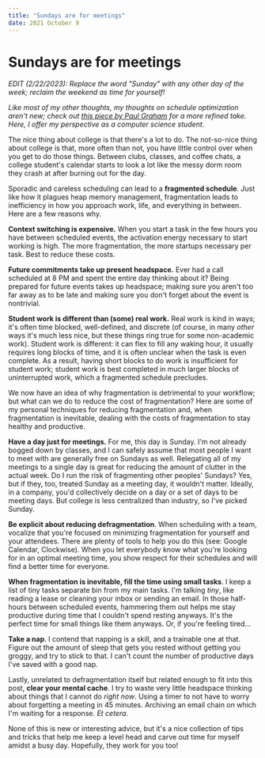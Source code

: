 ```yaml
---
title: "Sundays are for meetings"
date: 2021 October 9
---
```


# Sundays are for meetings

_EDIT (2/22/2023): Replace the word "Sunday" with any other day of the week; reclaim the weekend as time for yourself!_

_Like most of my other thoughts, my thoughts on schedule optimization aren't new; check out [this piece by Paul Graham](http://www.paulgraham.com/makersschedule.html) for a more refined take. Here, I offer my perspective as a computer science student._

The nice thing about college is that there's a lot to do. The not-so-nice thing about college is that, more often than not, you have little control over when you get to do those things. Between clubs, classes, and coffee chats, a college student's calendar starts to look a lot like the messy dorm room they crash at after burning out for the day.

Sporadic and careless scheduling can lead to a **fragmented schedule**. Just like how it plagues heap memory management, fragmentation leads to inefficiency in how you approach work, life, and everything in between. Here are a few reasons why.

**Context switching is expensive.** When you start a task in the few hours you have between scheduled events, the activation energy necessary to start working is high. The more fragmentation, the more startups necessary per task. Best to reduce these costs.

**Future commitments take up present headspace.** Ever had a call scheduled at 8 PM and spent the entire day thinking about it? Being prepared for future events takes up headspace; making sure you aren't too far away as to be late and making sure you don't forget about the event is nontrivial.

**Student work is different than (some) real work.** Real work is kind in ways; it's often time blocked, well-defined, and discrete (of course, in many _other_ ways it's much less nice, but these things ring true for some non-academic work). Student work is different: it can flex to fill any waking hour, it usually requires long blocks of time, and it is often unclear when the task is even complete. As a result, having short blocks to do work is insufficient for student work; student work is best completed in much larger blocks of uninterrupted work, which a fragmented schedule precludes.

We now have an idea of why fragmentation is detrimental to your workflow; but what can we do to reduce the cost of fragmentation? Here are some of my personal techniques for reducing fragmentation and, when fragmentation is inevitable, dealing with the costs of fragmentation to stay healthy and productive.

**Have a day just for meetings.** For me, this day is Sunday. I'm not already bogged down by classes, and I can safely assume that most people I want to meet with are generally free on Sundays as well. Relegating all of my meetings to a single day is great for reducing the amount of clutter in the actual week. Do I run the risk of fragmenting other peoples' Sundays? Yes, but if they, too, treated Sunday as a meeting day, it wouldn't matter. Ideally, in a company, you'd collectively decide on a day or a set of days to be meeting days. But college is less centralized than industry, so I've picked Sunday.

**Be explicit about reducing defragmentation**. When scheduling with a team, vocalize that you're focused on minimizing fragmentation for yourself and your attendees. There are plenty of tools to help you do this (see: Google Calendar, Clockwise). When you let everybody know what you're looking for in an optimal meeting time, you show respect for their schedules and will find a better time for everyone.

**When fragmentation is inevitable, fill the time using small tasks**. I keep a list of tiny tasks separate bin from my main tasks. I'm talking _tiny_, like reading a lease or cleaning your inbox or sending an email. In those half-hours between scheduled events, hammering them out helps me stay productive during time that I couldn't spend resting anyways. It's the perfect time for small things like them anyways. Or, if you're feeling tired...

**Take a nap**. I contend that napping is a skill, and a trainable one at that. Figure out the amount of sleep that gets you rested without getting you groggy, and try to stick to that. I can't count the number of productive days I've saved with a good nap.

Lastly, unrelated to defragmentation itself but related enough to fit into this post, **clear your mental cache**. I try to waste very little headspace thinking about things that I cannot do _right now_. Using a timer to not have to worry about forgetting a meeting in 45 minutes. Archiving an email chain on which I'm waiting for a response. _Et cetera_.

None of this is new or interesting advice, but it's a nice collection of tips and tricks that help me keep a level head and carve out time for myself amidst a busy day. Hopefully, they work for you too!
